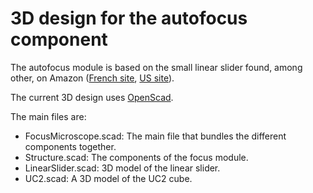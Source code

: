 
# 3D design for the autofocus component

The autofocus module is based on the small linear slider found, among other, on Amazon ([French site](https://www.amazon.fr/dp/B08Y6VZMC8?ref=ppx_yo2ov_dt_b_product_details&th=1), [US site](https://www.amazon.com/s?k=Linear+Rail+50mm+nema11&crid=AHAYTX9E18IR&sprefix=linear+rail+50mm+nema%2Caps%2C635&ref=nb_sb_noss)).

The current 3D design uses [OpenScad](https://openscad.org/).

The main files are:

* FocusMicroscope.scad: The main file that bundles the different components together.
* Structure.scad: The components of the focus module.
* LinearSlider.scad: 3D model of the linear slider.
* UC2.scad: A 3D model of the UC2 cube.





